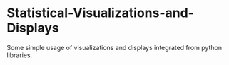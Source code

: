 # Statistical-Visualizations-and-Displays
Some simple usage of visualizations and displays integrated from python libraries.
